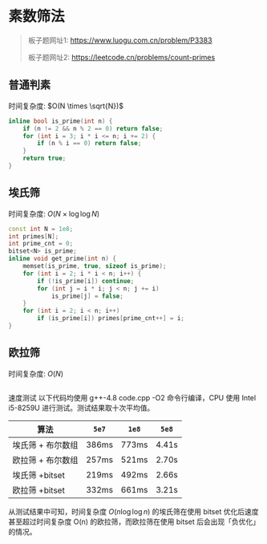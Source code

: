 # 素数筛法

> 板子题网址1: https://www.luogu.com.cn/problem/P3383
>
> 板子题网址2: https://leetcode.cn/problems/count-primes

## 普通判素

时间复杂度: $O(N \times \sqrt{N})$

```cpp
inline bool is_prime(int n) {
    if (n != 2 && n % 2 == 0) return false;
    for (int i = 3; i * i <= n; i += 2) {
        if (n % i == 0) return false;
    }
    return true;
}
```

## 埃氏筛

时间复杂度: $O(N \times \log \log N)$

```cpp
const int N = 1e8;
int primes[N];
int prime_cnt = 0;
bitset<N> is_prime;
inline void get_prime(int n) {
    memset(is_prime, true, sizeof is_prime);
    for (int i = 2; i * i < n; i++) {
        if (!is_prime[i]) continue;
        for (int j = i * i; j < n; j += i)
            is_prime[j] = false;
    }
    for (int i = 2; i < n; i++)
        if (is_prime[i]) primes[prime_cnt++] = i;
}
```

## 欧拉筛

时间复杂度: $O(N)$

```cpp

```

速度测试
以下代码均使用 g++-4.8 code.cpp -O2 命令行编译，CPU 使用 Intel i5-8259U 进行测试。测试结果取十次平均值。

| 算法              | `5e7` | `1e8` | `5e8` |
| ----------------- | ----- | ----- | ----- |
| 埃氏筛 + 布尔数组 | 386ms | 773ms | 4.41s |
| 欧拉筛 + 布尔数组 | 257ms | 521ms | 2.70s |
| 埃氏筛 +bitset    | 219ms | 492ms | 2.66s |
| 欧拉筛 +bitset    | 332ms | 661ms | 3.21s |

从测试结果中可知，时间复杂度 $O(n \log \log n)$ 的埃氏筛在使用 bitset 优化后速度甚至超过时间复杂度 O(n) 的欧拉筛，而欧拉筛在使用 bitset 后会出现「负优化」的情况。
